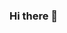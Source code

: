 ### Hi there 👋

<!--
**Nicholas-the-Null/Nicholas-the-Null** is a ✨ _special_ ✨ repository because its `README.md` (this file) appears on your GitHub profile.

Here are some ideas to get you started:

- 🔭 I’m currently working on ... Python
- 🌱 I’m currently learning ... Rust and c++
- 👯 I’m looking to collaborate on ... open source project
- 🤔 I’m looking for help with ... my big project (py-manager)
- 💬 Ask me about ... nothing
- 📫 How to reach me: ... secret
- ⚡ Fun fact: ... my cat is fat
-->
